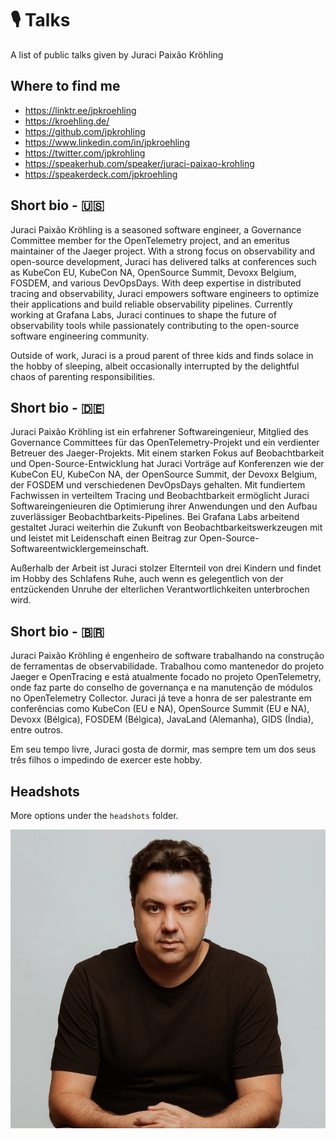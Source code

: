 # 🎙️ Talks
A list of public talks given by Juraci Paixão Kröhling

## Where to find me

* https://linktr.ee/jpkroehling
* https://kroehling.de/
* https://github.com/jpkrohling
* https://www.linkedin.com/in/jpkroehling
* https://twitter.com/jpkrohling
* https://speakerhub.com/speaker/juraci-paixao-krohling
* https://speakerdeck.com/jpkroehling

## Short bio - 🇺🇸

Juraci Paixão Kröhling is a seasoned software engineer, a Governance Committee member for the OpenTelemetry project, and an emeritus maintainer of the Jaeger project. With a strong focus on observability and open-source development, Juraci has delivered talks at conferences such as KubeCon EU, KubeCon NA, OpenSource Summit, Devoxx Belgium, FOSDEM, and various DevOpsDays. With deep expertise in distributed tracing and observability, Juraci empowers software engineers to optimize their applications and build reliable observability pipelines. Currently working at Grafana Labs, Juraci continues to shape the future of observability tools while passionately contributing to the open-source software engineering community.

Outside of work, Juraci is a proud parent of three kids and finds solace in the hobby of sleeping, albeit occasionally interrupted by the delightful chaos of parenting responsibilities.

## Short bio - 🇩🇪

Juraci Paixão Kröhling ist ein erfahrener Softwareingenieur, Mitglied des Governance Committees für das OpenTelemetry-Projekt und ein verdienter Betreuer des Jaeger-Projekts. Mit einem starken Fokus auf Beobachtbarkeit und Open-Source-Entwicklung hat Juraci Vorträge auf Konferenzen wie der KubeCon EU, KubeCon NA, der OpenSource Summit, der Devoxx Belgium, der FOSDEM und verschiedenen DevOpsDays gehalten. Mit fundiertem Fachwissen in verteiltem Tracing und Beobachtbarkeit ermöglicht Juraci Softwareingenieuren die Optimierung ihrer Anwendungen und den Aufbau zuverlässiger Beobachtbarkeits-Pipelines. Bei Grafana Labs arbeitend gestaltet Juraci weiterhin die Zukunft von Beobachtbarkeitswerkzeugen mit und leistet mit Leidenschaft einen Beitrag zur Open-Source-Softwareentwicklergemeinschaft.

Außerhalb der Arbeit ist Juraci stolzer Elternteil von drei Kindern und findet im Hobby des Schlafens Ruhe, auch wenn es gelegentlich von der entzückenden Unruhe der elterlichen Verantwortlichkeiten unterbrochen wird.


## Short bio - 🇧🇷

Juraci Paixão Kröhling é engenheiro de software trabalhando na construção de ferramentas de observabilidade. Trabalhou como mantenedor do projeto Jaeger e OpenTracing e está atualmente focado no projeto OpenTelemetry, onde faz parte do conselho de governança e na manutenção de módulos no OpenTelemetry Collector. Juraci já teve a honra de ser palestrante em conferências como KubeCon (EU e NA), OpenSource Summit (EU e NA), Devoxx (Bélgica), FOSDEM (Bélgica), JavaLand (Alemanha), GIDS (Índia), entre outros.

Em seu tempo livre, Juraci gosta de dormir, mas sempre tem um dos seus três filhos o impedindo de exercer este hobby.

## Headshots

More options under the `headshots` folder.

![Headshot](headshots/profile_small.webp)